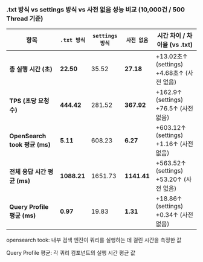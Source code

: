 ###  .txt 방식 vs settings 방식 vs 사전 없음 성능 비교 (10,000건 / 500 Thread 기준)

| 항목                          | `.txt 방식`   | `settings 방식` | `사전 없음`     | 시간 차이 / 차이율 (vs .txt)                    |
| --------------------------- | ----------- | ------------- | ----------- | ---------------------------------------- |
| **총 실행 시간 (초)**             | **22.50**   | 35.52         | **27.18**   | +13.02초↑ (settings)  <br>+4.68초↑ (사전 없음) |
| **TPS (초당 요청 수)**           | **444.42**  | 281.52        | **367.92**  | +162.9↑ (settings)  <br>+76.5↑ (사전 없음)   |
| **OpenSearch took 평균 (ms)** | **5.11**    | 608.23        | **6.27**    | +603.12↑ (settings)  <br>+1.16↑ (사전 없음)  |
| **전체 응답 시간 평균 (ms)**        | **1088.21** | 1651.73       | **1141.41** | +563.52↑ (settings)  <br>+53.20↑ (사전 없음) |
| **Query Profile 평균 (ms)**   | **0.97**    | 19.83         | **1.31**    | +18.86↑ (settings)  <br>+0.34↑ (사전 없음)   |

opensearch took: 내부 검색 엔진이 쿼리를 실행하는 데 걸린 시간을 측정한 값

Query Profile 평균: 각 쿼리 컴포넌트의 실행 시간 평균 값